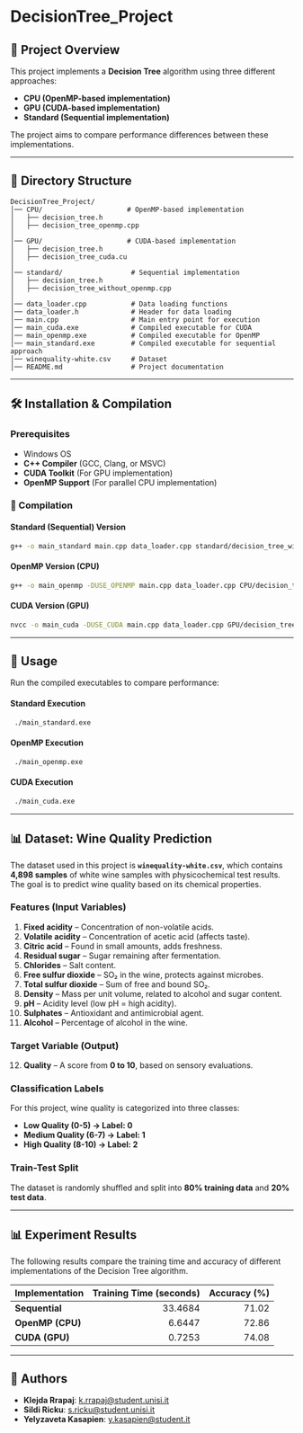# DecisionTree_Project

## 📌 Project Overview

This project implements a **Decision Tree** algorithm using three different approaches:

- **CPU (OpenMP-based implementation)**
- **GPU (CUDA-based implementation)**
- **Standard (Sequential implementation)**

The project aims to compare performance differences between these implementations.

---

## 📁 Directory Structure
```
DecisionTree_Project/
│── CPU/                     # OpenMP-based implementation
│   ├── decision_tree.h
│   ├── decision_tree_openmp.cpp
│
│── GPU/                     # CUDA-based implementation
│   ├── decision_tree.h
│   ├── decision_tree_cuda.cu
│
│── standard/                 # Sequential implementation
│   ├── decision_tree.h
│   ├── decision_tree_without_openmp.cpp
│
│── data_loader.cpp           # Data loading functions
│── data_loader.h             # Header for data loading
│── main.cpp                  # Main entry point for execution
│── main_cuda.exe             # Compiled executable for CUDA
│── main_openmp.exe           # Compiled executable for OpenMP
│── main_standard.exe         # Compiled executable for sequential approach
│── winequality-white.csv     # Dataset 
│── README.md                 # Project documentation
```
---

## 🛠️ Installation & Compilation

### Prerequisites

- Windows OS
- **C++ Compiler** (GCC, Clang, or MSVC)
- **CUDA Toolkit** (For GPU implementation)
- **OpenMP Support** (For parallel CPU implementation)

### 🔨 Compilation

#### **Standard (Sequential) Version**
```sh
g++ -o main_standard main.cpp data_loader.cpp standard/decision_tree_without_openmp.cpp
```

#### **OpenMP Version (CPU)**
```sh
g++ -o main_openmp -DUSE_OPENMP main.cpp data_loader.cpp CPU/decision_tree_openmp.cpp -fopenmp
```

#### **CUDA Version (GPU)**
```sh
nvcc -o main_cuda -DUSE_CUDA main.cpp data_loader.cpp GPU/decision_tree_cuda.cu
```

---

##  🚀 Usage
Run the compiled executables to compare performance:

#### **Standard Execution**
```sh
 ./main_standard.exe
 ```
#### **OpenMP Execution**
```sh
 ./main_openmp.exe
 ```
#### **CUDA Execution**
```sh
 ./main_cuda.exe
 ```

---

## 📊 Dataset: **Wine Quality Prediction**

The dataset used in this project is **`winequality-white.csv`**, which contains **4,898 samples** of white wine samples with physicochemical test results. The goal is to predict wine quality based on its chemical properties.

### **Features (Input Variables)**
1. **Fixed acidity** – Concentration of non-volatile acids.
2. **Volatile acidity** – Concentration of acetic acid (affects taste).
3. **Citric acid** – Found in small amounts, adds freshness.
4. **Residual sugar** – Sugar remaining after fermentation.
5. **Chlorides** – Salt content.
6. **Free sulfur dioxide** – SO₂ in the wine, protects against microbes.
7. **Total sulfur dioxide** – Sum of free and bound SO₂.
8. **Density** – Mass per unit volume, related to alcohol and sugar content.
9. **pH** – Acidity level (low pH = high acidity).
10. **Sulphates** – Antioxidant and antimicrobial agent.
11. **Alcohol** – Percentage of alcohol in the wine.

### **Target Variable (Output)**
12. **Quality** – A score from **0 to 10**, based on sensory evaluations.

### **Classification Labels**
For this project, wine quality is categorized into three classes:
- **Low Quality (0-5) → Label: 0**
- **Medium Quality (6-7) → Label: 1**
- **High Quality (8-10) → Label: 2**

### **Train-Test Split**
The dataset is randomly shuffled and split into **80% training data** and **20% test data**.

---

## 📊 Experiment Results

The following results compare the training time and accuracy of different implementations of the Decision Tree algorithm.

| Implementation       | Training Time (seconds) | Accuracy (%)  |
|----------------------|----------------------:|-------------:|
| **Sequential**       | 33.4684               | 71.02        |
| **OpenMP (CPU)**     | 6.6447                | 72.86        |
| **CUDA (GPU)**       | 0.7253                | 74.08        |


---
## 📌 Authors
- **Klejda Rrapaj**: k.rrapaj@student.unisi.it
- **Sildi Ricku**: s.ricku@student.unisi.it
- **Yelyzaveta Kasapien**: y.kasapien@student.it
